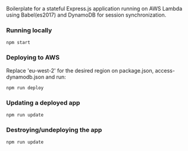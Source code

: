 Boilerplate for a stateful Express.js application running on AWS Lambda using Babel(es2017) and DynamoDB for session synchronization.

### Running locally

`npm start`

### Deploying to AWS

Replace 'eu-west-2' for the desired region on package.json, access-dynamodb.json and run:

`npm run deploy`

### Updating a deployed app

`npm run update`

### Destroying/undeploying the app

`npm run update`
